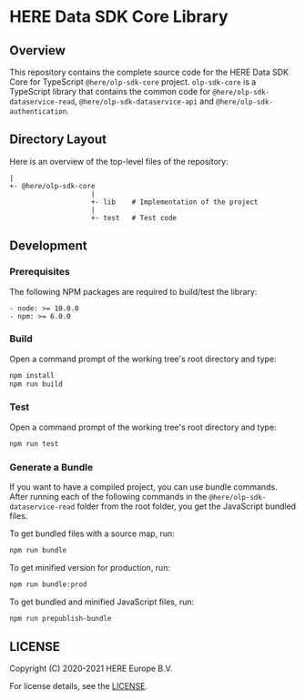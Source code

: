 # HERE Data SDK Core Library

## Overview

This repository contains the complete source code for the HERE Data SDK Core for TypeScript `@here/olp-sdk-core` project. `olp-sdk-core` is a TypeScript library that contains the common code for `@here/olp-sdk-dataservice-read`, `@here/olp-sdk-dataservice-api` and `@here/olp-sdk-authentication`.

## Directory Layout

Here is an overview of the top-level files of the repository:

    |
    +- @here/olp-sdk-core
                        |
                        +- lib    # Implementation of the project
                        |
                        +- test   # Test code

## Development

### Prerequisites

The following NPM packages are required to build/test the library:

    - node: >= 10.0.0
    - npm: >= 6.0.0

### Build

Open a command prompt of the working tree's root directory and type:

```sh
npm install
npm run build
```

### Test

Open a command prompt of the working tree's root directory and type:

```sh
npm run test
```

### Generate a Bundle

If you want to have a compiled project, you can use bundle commands. After running each of the following commands in the `@here/olp-sdk-dataservice-read` folder from the root folder, you get the JavaScript bundled files.

To get bundled files with a source map, run:

```sh
npm run bundle
```

To get minified version for production, run:

```sh
npm run bundle:prod
```

To get bundled and minified JavaScript files, run:

```sh
npm run prepublish-bundle
```

## LICENSE

Copyright (C) 2020-2021 HERE Europe B.V.

For license details, see the [LICENSE](LICENSE).
